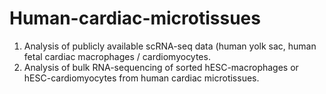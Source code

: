 # Human-cardiac-microtissues
1) Analysis of publicly available scRNA-seq data (human yolk sac, human fetal cardiac macrophages / cardiomyocytes.
2) Analysis of bulk RNA-sequencing of sorted hESC-macrophages or hESC-cardiomyocytes from human cardiac microtissues.
